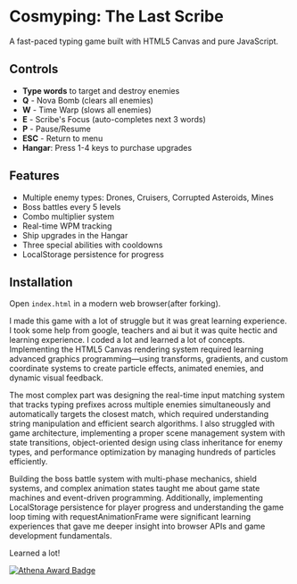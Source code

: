 # Cosmyping: The Last Scribe

A fast-paced typing game built with HTML5 Canvas and pure JavaScript.

## Controls

- **Type words** to target and destroy enemies
- **Q** - Nova Bomb (clears all enemies)
- **W** - Time Warp (slows all enemies)
- **E** - Scribe's Focus (auto-completes next 3 words)
- **P** - Pause/Resume
- **ESC** - Return to menu
- **Hangar**: Press 1-4 keys to purchase upgrades

## Features

- Multiple enemy types: Drones, Cruisers, Corrupted Asteroids, Mines
- Boss battles every 5 levels
- Combo multiplier system
- Real-time WPM tracking
- Ship upgrades in the Hangar
- Three special abilities with cooldowns
- LocalStorage persistence for progress

## Installation

Open `index.html` in a modern web browser(after forking).


I made this game with a lot of struggle but it was great learning experience. I took some help from google, teachers and ai but it was quite hectic and learning experience. I coded a lot and learned a lot of concepts. Implementing the HTML5 Canvas rendering system required learning advanced graphics programming—using transforms, gradients, and custom coordinate systems to create particle effects, animated enemies, and dynamic visual feedback. 

The most complex part was designing the real-time input matching system that tracks typing prefixes across multiple enemies simultaneously and automatically targets the closest match, which required understanding string manipulation and efficient search algorithms. I also struggled with game architecture, implementing a proper scene management system with state transitions, object-oriented design using class inheritance for enemy types, and performance optimization by managing hundreds of particles efficiently.

Building the boss battle system with multi-phase mechanics, shield systems, and complex animation states taught me about game state machines and event-driven programming. Additionally, implementing LocalStorage persistence for player progress and understanding the game loop timing with requestAnimationFrame were significant learning experiences that gave me deeper insight into browser APIs and game development fundamentals.

Learned a lot!

[![Athena Award Badge](https://img.shields.io/endpoint?url=https%3A%2F%2Faward.athena.hackclub.com%2Fapi%2Fbadge)](https://award.athena.hackclub.com?utm_source=readme)
